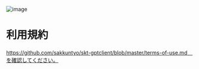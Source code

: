 ![image](https://github.com/sakkuntyo/skt-gptclient/assets/20591351/668bd3b9-54f2-4899-8c9e-af95ca54c442)

# 利用規約

https://github.com/sakkuntyo/skt-gptclient/blob/master/terms-of-use.md　を確認してください。
